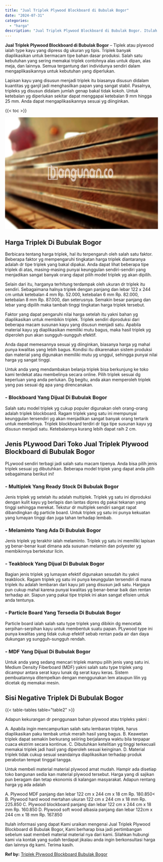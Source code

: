 ```yaml
---
title: "Jual Triplek Plywood Blockboard di Bubulak Bogor"
date: "2024-07-31"
categories: 
  - "harga"
description: "Jual Triplek Plywood Blockboard di Bubulak Bogor. Itulah informasi yang dapat Kami uraikan mengenai Jual Triplek Plywood Blockboard di Bubulak Bogor, Kami be..."
---
```


**Jual Triplek Plywood Blockboard di Bubulak Bogor** – Tiplek atau plywood ialah type kayu yang dipress dg ukuran yg tipis. Triplek banyak diaplikasikan untuk bermacam tipe bahan dasar produksi. Salah satu kebutuhan yang sering memakai triplek contohnya alas untuk dipan, alas meja, dan lainnya. Semua tergantung dari individunya sendiri dalam mengaplikasikannya untuk kebutuhan yang diperlukan.

Lapisan kayu yang disusun menjadi triplek itu biasanya disusun didalam kuantitas yg ganjil jadi menghasilkan papan yang sangat stabil. Pasalnya, tripleks yg disusun didalam jumlah genap bakal tidak kokoh. Untuk ketebalan yg diperlukan sekitar dapat menggapai ketebalan 9 mm hingga 25 mm. Anda dapat mengaplikasikannya sesuai yg diinginkan.

{{< toc >}}

![Jual Triplek Plywood Blockboard di Bubulak Bogor](/images/jual-triplek-murah-08.png)

## Harga Triplek Di Bubulak Bogor

Berbicara tentang harga triplek, hal itu terpengaruh oleh salah satu faktor. Beberapa faktor yg mempengaruhi tingkatan harga triplek diantaranya adalah dr tipe triplek yang bakal dipakai. Anda dapat lihat beberapa tipe triplek di atas, masing-masing punyai keunggulan sendiri-sendiri yang menjadikan sangat banyak orang dapat pilih model triplek yg akan dipilih.

Selain dari itu, harganya terhitung terdampak oleh ukuran dr triplek itu sendiri. Sebagaimana halnya triplek dengan panjang dan lebar 122 x 244 cm untuk ketebalan 4 mm Rp. 52.000, ketebalan 6 mm Rp. 82.000, ketebalan 8 mm Rp. 87.000, dan seterusnya. Semakin besar panjang dan lebar yang dipilih maka tambah tinggi tingkatan harga triplek tersebut.

Faktor yang dapat pengaruhi nilai harga setelah itu yakni bahan yg diaplikasikan untuk membikin triplek. Triplek sendiri diproduksi dari beberapa macam susunan kayu yang disusun menjadi satu. Apabila material kayu yg diaplikasikan memiliki mutu bagus, maka hasil triplek yg diperoleh pun akan sungguh-sungguh efektif.

Anda dapat memesannya sesuai yg diinginkan, biasanya harga yg mahal punya kwalitas yang lebih bagus. Kondisi itu dikarenakan sistem produksi dan material yang digunakan memiliki mutu yg unggul, sehingga punyai nilai harga yg sangat tinggi.

Untuk anda yang mendambakan belanja triplek bisa berkunjung ke toko kami terdekat atau membelinya secara online. Pilih triplek sesuai dg keperluan yang anda perlukan. Dg begitu, anda akan memperoleh triplek yang pas sesuai dg apa yang direncanakan.

### \- Blockboard Yang Dijual Di Bubulak Bogor

Salah satu model triplek yg cukup populer digunakan oleh orang-orang adalah triplek blockboard. Ragam triplek yang satu ini mempunyai keunggulan tersendiri yg akan menjadikan sangat banyak orang tertarik untuk membelinya. Triplek blockboard terdiri dr tiga tipe susunan kayu yg disusun menjadi satu. Ketebalannya kurang lebih dapat raih 2 cm.

## Jenis PLywood Dari Toko Jual Triplek Plywood Blockboard di Bubulak Bogor

PLywood sendiri terbagi jadi salah satu macam tipenya. Anda bisa pilih jenis triplek sesuai yg dibutuhkan. Beberapa model triplek yang dapat anda pilih sebagaimana berikut ini!

### \- Multiplek Yang Ready Stock Di Bubulak Bogor

Jenis triplek yg setelah itu adalah multiplek. Triplek yg satu ini diproduksi dengan kulit kayu yg berlapis dan lantas dipres dg pakai tekanan yang tinggi sehingga merekat. Tekstur dr multiplek sendiri sangat rapat dibandingkan dg particle board. Untuk triplek yg satu ini punya kekuatan yang lumayan tinggi dan juga tahan terhadap lembab.

### \- Melaminto Yang Ada Di Bubulak Bogor

Jenis triplek yg terakhir ialah melaminto. Triplek yg satu ini memiliki lapisan yg benar-benar kuat dimana ada susunan melamin dan polyester yg membikinnya bertekstur licin.

### \- Teakblock Yang Dijual Di Bubulak Bogor

Bagian jenis triplek yg lumayan efektif digunakan sesudah itu yakni teakblock. Ragam triplek yg satu ini punya keunggulan tersendiri di mana triplek itu adalah lembaran dari kayu jati yang disusun jadi satu. Hargaya pun cukup mahal karena punyai kwalitas yg benar-benar baik dan rentan terhadap air. Siapun yang pakai tipe triplek ini akan sangat efisien untuk anda tentunya.

### \- Particle Board Yang Tersedia Di Bubulak Bogor

Particle board ialah salah satu type triplek yang dibikin dg mencetak serpihan-serpihan kayu untuk membentuk suatu papan. PLywood type ini punya kwalitas yang tidak cukup efektif sebab rentan pada air dan daya dukungan yg sungguh-sungguh rendah.

### \- MDF Yang Dijual Di Bubulak Bogor

Untuk anda yang sedang mencari triplek mampu pilih jenis yang satu ini. Medium Density Fiberboard (MDF) yakni salah satu type triplek yang dicampur antara serat kayu lunak dg serat kayu keras. Sistem pembuatannya ditempelkan dengan menggunakan lem ataupun lilin yg dicetak dg memakai mesin.

## Sisi Negative Triplek Di Bubulak Bogor

{{< table-tables table="table2" >}}

Adapun kekurangan dr penggunaan bahan plywood atau tripleks yakni :

A. Apabila ingin mencampurkan salah satu lembaran triplek, harus diaplikasikan paku tembak untuk meraih hasil yang bagus. B. Keawetan triplek dapat semakin berkurang seiiring berjalannya waktu bila terpapar cuaca ekstrim secara kontinue. C. Dibutuhkan ketelitian yg tinggi terkecuali memakai triplek jadi hasil yang diperoleh sesuai keinginan. D. Material triplek tidak cukup sesuai seandainya diaplikasikan terhadap produk perabotan tempat tinggal tangga.

Untuk membeli material material plywood amat mudah. Hampir ada disetiap toko bangunan sedia kan material plywood tersebut. Harga yang di sajikan pun beragam dan tetap ekonomis di kalangan masyarakat. Adapun rentang harga yg ada adalah

A. Plywood MDF panjang dan lebar 122 cm x 244 cm x 18 cm Rp. 180.850< B. Plywood hard wood mertahan ukuran 122 cm x 244 cm x 18 mm Rp. 225.850 C. Plywood blockboard panjang dan lebar 122 cm x 244 cm x 18 mm Rp. 160.850 D. Plywood soft wood albasia panjang dan lebar 122cm x 244 cm x 18 mm Rp. 167.850

Itulah informasi yang dapat Kami uraikan mengenai Jual Triplek Plywood Blockboard di Bubulak Bogor, Kami berharap bisa jadi pertimbangan sebelum saat membeli material material nya dari kami. Silahkan hubungi kami via kontak yang sudah terdapat jikalau anda ingin berkonsultasi harga dan lainnya dg kami. Terima kasih.

**Ref by:** [Triplek Plywood Blockboard Bubulak Bogor](https://id.wikipedia.org/wiki/Triplek)
